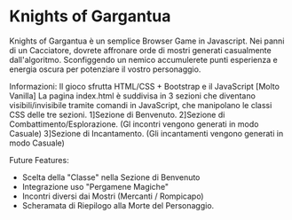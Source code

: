 # Knights of Gargantua

Knights of Gargantua è un semplice Browser Game in Javascript.
Nei panni di un Cacciatore, dovrete affronare orde di mostri generati casualmente dall'algoritmo.
Sconfiggendo un nemico accumulerete punti esperienza e energia oscura per potenziare il vostro personaggio.

Informazioni:
Il gioco sfrutta HTML/CSS + Bootstrap e il JavaScript [Molto Vanilla]
La pagina index.html è suddivisa in 3 sezioni che diventano visibili/invisibile tramite comandi in JavaScript, che manipolano le classi CSS delle tre sezioni.
1]Sezione di Benvenuto.
2]Sezione di Combattimento/Esplorazione. (Gl incontri vengono generati in modo Casuale)
3]Sezione di Incantamento. (Gli incantamenti vengono generati in modo Casuale)

Future Features:
- Scelta della "Classe" nella Sezione di Benvenuto
- Integrazione uso "Pergamene Magiche"
- Incontri diversi dai Mostri (Mercanti / Rompicapo)
- Scheramata di Riepilogo alla Morte del Personaggio.

